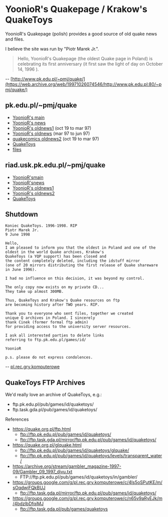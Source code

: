# YoonioR's Quakepage / Krakow's QuakeToys

YoonioR's Quakepage (polish) provides a good source of old quake news and files.

I believe the site was run by "Piotr Marek Jr.".


> Hello, YoonioR's Quakepage (the oldest Quake page in Poland) is celebrating its first anniversary (it first saw the light of day on October 14, 1996 ).

-- [http://www.pk.edu.pl/~pmj/quake/](https://web.archive.org/web/19971026074546/http://www.pk.edu.pl:80/~pmj/quake/)

## pk.edu.pl/~pmj/quake

* [YoonioR's main](https://web.archive.org/web/19971026074546/http://www.pk.edu.pl:80/~pmj/quake/)
* [YoonioR's news](https://web.archive.org/web/19981202161823/http://www.pk.edu.pl/%7Epmj/quake/news.html)
* [YoonioR's oldnews1](https://web.archive.org/web/19981206044920/http://www.pk.edu.pl:80/~pmj/quake/news_old1.html) (oct 19 to mar 97)
* [YoonioR's oldnews](https://web.archive.org/web/19990203114759/http://www.pk.edu.pl:80/~pmj/quake/news_old2.html) (mar 97 to jun 97)
* [quakecomics oldnews2](https://web.archive.org/web/20010717234025/http://www.pk.edu.pl:80/~pmj/quakecomics/oldnews.html)  (oct 19 to mar 97)
* [QuakeToys](https://web.archive.org/web/19981201222803/http://www.pk.edu.pl/%7Epmj/quake/quaketoys.html)
* [files](https://web.archive.org/web/20010506172908/http://www.pk.edu.pl/~pmj/quake/files/)

## riad.usk.pk.edu.pl/~pmj/quake

* [YoonioR'smain](https://web.archive.org/web/20020903023645/http://riad.usk.pk.edu.pl/~pmj/quake/index-old.shtml)
* [YoonioR'snews](https://web.archive.org/web/20020811151841/http://riad.usk.pk.edu.pl:80/~pmj/quake/news.html)
* [YoonioR's oldnews1](https://web.archive.org/web/20040125080924/http://riad.usk.pk.edu.pl:80/~pmj/quake/news_old1.html)
* [YoonioR's oldnews2](https://web.archive.org/web/20020515043940/http://riad.usk.pk.edu.pl:80/~pmj/quake/news_old2.html)
* [QuakeToys](https://web.archive.org/web/20020407053610/http://riad.usk.pk.edu.pl:80/~pmj/quake/quaketoys.html)


## Shutdown

```text
Koniec QuakeToys. 1996-1998. RIP
Piotr Marek Jr.
9 June 1998

Hello,
I am pleased to inform you that the oldest in Poland and one of the oldest in the world Quake archives, Krakow's
QuakeToys (a YQP support) has been closed and
the content completely deleted, including the idstuff mirror
(one of 20 mirrors distributing the first release of Quake shareware in June 1996).

I had no influence on this decision, it was beyond my control.

The only copy now exists on my private CD...
They take up almost 300MB.

Thus, QuakeToys and Krakow's Quake resources on ftp
are becoming history after TWO years. RIP.

Thank you to everyone who sent files, together we created
unique Q archives in Poland. I sincerely
thank Cinek (former formal ftp admin)
for providing access to the university server resources.

I ask all interested parties to delete links
referring to ftp.pk.edu.pl/games/id/

YoonioR

p.s. please do not express condolences.
```

-- [pl.rec.gry.komputerowe](https://groups.google.com/g/pl.rec.gry.komputerowe/c/DdIHptAiFkU/m/5kdW2YzdMHkJ)


## QuakeToys FTP Archives

We'd really love an archive of QuakeToys, e.g.:

* ftp.pk.edu.pl/pub/games/id/quaketoys/
* ftp.task.gda.pl/pub/games/id/quaketoys/

References

* https://quake.org.pl/ftp.html
	* ftp://ftp.pk.edu.pl/pub/games/id/quaketoys/
	* ftp://ftp.task.gda.pl/mirror/ftp.pk.edu.pl/pub/games/id/quaketoys/
* https://quake.org.pl/glquake.html
	* ftp://ftp.pk.edu.pl/pub/games/id/quaketoys/glquake/
	* ftp://ftp.pk.edu.pl/pub/games/id/quaketoys/levels/transparent_water/
* https://archive.org/stream/gambler_magazine-1997-09/Gambler_09_1997_djvu.txt
	* FTP://ftp.pk.edu.pl/pub/games/id/quaketoys/in/gambler/
* https://groups.google.com/g/pl.rec.gry.komputerowe/c/4Is5oSPutKE/m/sOqdwjFQkBUJ
	* ftp://ftp.task.gda.pl/mirror/ftp.pk.edu.pl/pub/games/id/quaketoys/
* https://groups.google.com/g/pl.rec.gry.komputerowe/c/n65v9aRyEJk/m/4bdzlbDfqiMJ
	* ftp://ftp.task.gda.pl/pub/games/quaketoys